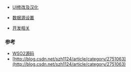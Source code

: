 - [UI修改及汉化](./UI修改及汉化/README.md)

- [数据源设置](./DB/datasource-setting.md)

- [开发相关]()

### 参考
- [WSO2源码](http://wso2.github.io/)
- [http://blog.csdn.net/szh1124/article/category/2751063](http://blog.csdn.net/szh1124/article/category/2751063)